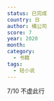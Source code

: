 ```yaml
---
status: 已完成
country: 日
author: 橘公司
score: 7
year: 2020
month:
category:
  - 书籍
tags:
  - 轻小说
---
```

7/10 不虚此行
